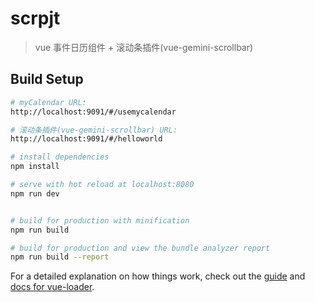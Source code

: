 # scrpjt

> vue 事件日历组件 + 滚动条插件(vue-gemini-scrollbar)

## Build Setup

``` bash
# myCalendar URL:
http://localhost:9091/#/usemycalendar

# 滚动条插件(vue-gemini-scrollbar) URL:
http://localhost:9091/#/helloworld

# install dependencies
npm install

# serve with hot reload at localhost:8080
npm run dev


# build for production with minification
npm run build

# build for production and view the bundle analyzer report
npm run build --report

```

For a detailed explanation on how things work, check out the [guide](http://vuejs-templates.github.io/webpack/) and [docs for vue-loader](http://vuejs.github.io/vue-loader).
